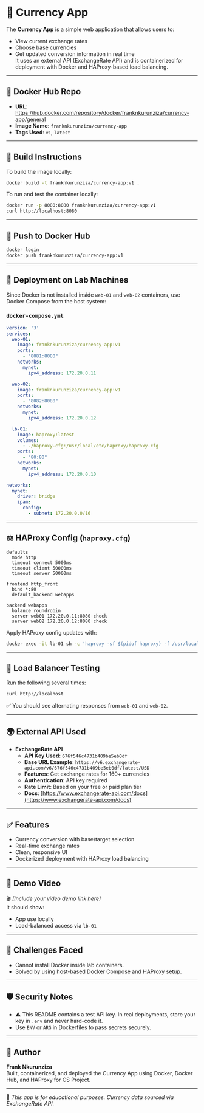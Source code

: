 # 💱 Currency App

The **Currency App** is a simple web application that allows users to:

- View current exchange rates
- Choose base currencies
- Get updated conversion information in real time  
It uses an external API (ExchangeRate API) and is containerized for deployment with Docker and HAProxy-based load balancing.

---

## 📂 Docker Hub Repo

- **URL**: https://hub.docker.com/repository/docker/franknkurunziza/currency-app/general
- **Image Name**: `franknkurunziza/currency-app`
- **Tags Used**: `v1`, `latest`

---

## 🤺 Build Instructions

To build the image locally:

```bash
docker build -t franknkurunziza/currency-app:v1 .
```

To run and test the container locally:

```bash
docker run -p 8080:8080 franknkurunziza/currency-app:v1
curl http://localhost:8080
```

---

## 🚀 Push to Docker Hub

```bash
docker login
docker push franknkurunziza/currency-app:v1
```

---

## 🏢 Deployment on Lab Machines

Since Docker is not installed inside `web-01` and `web-02` containers, use Docker Compose from the host system:

### `docker-compose.yml`

```yaml
version: '3'
services:
  web-01:
    image: franknkurunziza/currency-app:v1
    ports:
      - "8081:8080"
    networks:
      mynet:
        ipv4_address: 172.20.0.11

  web-02:
    image: franknkurunziza/currency-app:v1
    ports:
      - "8082:8080"
    networks:
      mynet:
        ipv4_address: 172.20.0.12

  lb-01:
    image: haproxy:latest
    volumes:
      - ./haproxy.cfg:/usr/local/etc/haproxy/haproxy.cfg
    ports:
      - "80:80"
    networks:
      mynet:
        ipv4_address: 172.20.0.10

networks:
  mynet:
    driver: bridge
    ipam:
      config:
        - subnet: 172.20.0.0/16
```

---

## ⚖️ HAProxy Config (`haproxy.cfg`)

```haproxy
defaults
  mode http
  timeout connect 5000ms
  timeout client 50000ms
  timeout server 50000ms

frontend http_front
  bind *:80
  default_backend webapps

backend webapps
  balance roundrobin
  server web01 172.20.0.11:8080 check
  server web02 172.20.0.12:8080 check
```

Apply HAProxy config updates with:

```bash
docker exec -it lb-01 sh -c 'haproxy -sf $(pidof haproxy) -f /usr/local/etc/haproxy/haproxy.cfg'
```

---

## 🔧 Load Balancer Testing

Run the following several times:

```bash
curl http://localhost
```

✅ You should see alternating responses from `web-01` and `web-02`.

---

## 🌍 External API Used

- **ExchangeRate API**
  - **API Key Used**: `676f546c4731b409be5eb0df`
  - **Base URL Example**: `https://v6.exchangerate-api.com/v6/676f546c4731b409be5eb0df/latest/USD`
  - **Features**: Get exchange rates for 160+ currencies
  - **Authentication**: API key required
  - **Rate Limit**: Based on your free or paid plan tier
  - **Docs**: [https://www.exchangerate-api.com/docs](https://www.exchangerate-api.com/docs)

---

## ✅ Features

- Currency conversion with base/target selection
- Real-time exchange rates
- Clean, responsive UI
- Dockerized deployment with HAProxy load balancing

---

## 🎥 Demo Video

🎬 *[Include your video demo link here]*  
It should show:
- App use locally
- Load-balanced access via `lb-01`

---

## 📄 Challenges Faced

- Cannot install Docker inside lab containers.
- Solved by using host-based Docker Compose and HAProxy setup.

---

## 🛡️ Security Notes

- ⚠️ This README contains a test API key. In real deployments, store your key in `.env` and never hard-code it.
- Use `ENV` or `ARG` in Dockerfiles to pass secrets securely.

---

## 📅 Author

**Frank Nkurunziza**  
Built, containerized, and deployed the Currency App using Docker, Docker Hub, and HAProxy for CS Project.

---

📘 *This app is for educational purposes. Currency data sourced via ExchangeRate API.*
